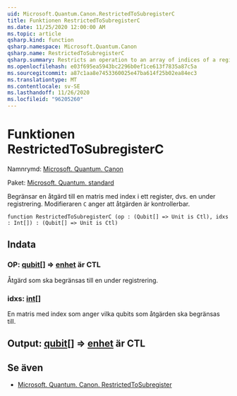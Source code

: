 ```yaml
---
uid: Microsoft.Quantum.Canon.RestrictedToSubregisterC
title: Funktionen RestrictedToSubregisterC
ms.date: 11/25/2020 12:00:00 AM
ms.topic: article
qsharp.kind: function
qsharp.namespace: Microsoft.Quantum.Canon
qsharp.name: RestrictedToSubregisterC
qsharp.summary: Restricts an operation to an array of indices of a register, i.e., a subregister. The modifier `C` indicates that the operation is controllable.
ms.openlocfilehash: e03f695ea5943bc2296b0ef1ce613f7835a87c5a
ms.sourcegitcommit: a87c1aa8e7453360025e47ba614f25b02ea84ec3
ms.translationtype: MT
ms.contentlocale: sv-SE
ms.lasthandoff: 11/26/2020
ms.locfileid: "96205260"
---
```

# <a name="restrictedtosubregisterc-function"></a>Funktionen RestrictedToSubregisterC

Namnrymd: [Microsoft. Quantum. Canon](xref:Microsoft.Quantum.Canon)

Paket: [Microsoft. Quantum. standard](https://nuget.org/packages/Microsoft.Quantum.Standard)


Begränsar en åtgärd till en matris med index i ett register, dvs. en under registrering.
Modifieraren `C` anger att åtgärden är kontrollerbar.

```qsharp
function RestrictedToSubregisterC (op : (Qubit[] => Unit is Ctl), idxs : Int[]) : (Qubit[] => Unit is Ctl)
```


## <a name="input"></a>Indata

### <a name="op--qubit--unit--is-ctl"></a>OP: [qubit](xref:microsoft.quantum.lang-ref.qubit)[] => [enhet](xref:microsoft.quantum.lang-ref.unit)  är CTL

Åtgärd som ska begränsas till en under registrering.


### <a name="idxs--int"></a>idxs: [int](xref:microsoft.quantum.lang-ref.int)[]

En matris med index som anger vilka qubits som åtgärden ska begränsas till.



## <a name="output--qubit--unit--is-ctl"></a>Output: [qubit](xref:microsoft.quantum.lang-ref.qubit)[] => [enhet](xref:microsoft.quantum.lang-ref.unit)  är CTL



## <a name="see-also"></a>Se även

- [Microsoft. Quantum. Canon. RestrictedToSubregister](xref:Microsoft.Quantum.Canon.RestrictedToSubregister)